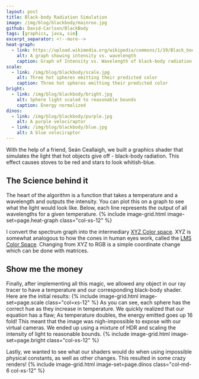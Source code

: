 ```yaml
---
layout: post
title: Black-body Radiation Simulation
image: /img/blog/blackbody/mainroo.jpg
github: David-Carlson/BlackBody
tags: [graphics, java, sim]
excerpt_separator: <!--more-->
heat-graph:
  - link: https://upload.wikimedia.org/wikipedia/commons/1/19/Black_body.svg
    alt: A graph showing intensity vs. wavelength
    caption: Graph of Intensity vs. Wavelength of black-body radiation
scale:
  - link: /img/blog/blackbody/scale.jpg
    alt: Three hot spheres emitting their predicted color
    caption: Three hot spheres emitting their predicted color
bright:
  - link: /img/blog/blackbody/bright.jpg
    alt: Sphere light scaled to reasonable bounds
    caption: Energy normalized
dinos:
  - link: /img/blog/blackbody/purple.jpg
    alt: A purple velociraptor
  - link: /img/blog/blackbody/blue.jpg
    alt: A blue velociraptor
---
```


With the help of a friend, Seán Ceallaigh, we built a graphics shader that
simulates the light that hot objects give off - black-body radiation.
This effect causes stoves to be red and stars to look whitish-blue.
<!--more-->
## The Science behind it
The heart of the algorithm is a function that takes a temperature and a wavelength
and outputs the intensity. You can plot this on a graph to see what the light
would look like. Below, each line represents the output of all wavelengths for a
given temperature.
{% include image-grid.html image-set=page.heat-graph class="col-xs-12" %}

I convert the spectrum graph into the intermediary
<a href="https://www.youtube.com/watch?v=x0-qoXOCOow">XYZ Color space</a>.
XYZ is somewhat analogous to how the cones in human eyes work, called the
<a href="https://en.wikipedia.org/wiki/LMS_color_space">LMS Color Space</a>.
Changing from XYZ to RGB is a simple coordinate change which can be done with matrices.

## Show me the money
Finally, after implementing all this magic, we allowed any object in our ray
tracer to have a temperature and our corresponding black-body shader. Here
are the initial results:
{% include image-grid.html image-set=page.scale class="col=xs-12" %}
As you can see, each sphere has the correct hue as they increase in temperature.
We quickly realized that our equation has a flaw; As temperature doubles, the
energy emitted goes up 16 fold! This meant that the image was nigh-impossible
to expose with our virtual cameras. We ended up using a mixture of HDR and scaling
the intensity of light to reasonable bounds.
{% include image-grid.html image-set=page.bright class="col-xs-12" %}

Lastly, we wanted to see what our shaders would do when using impossible
physical constants, as well as other changes. This resulted in some crazy
renders!
{% include image-grid.html image-set=page.dinos class="col-md-6 col-xs-12" %}



<!-- TODO ADD an inline link include -->
